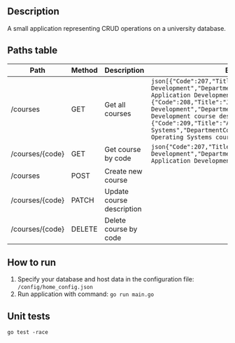## Description
A small application representing CRUD operations on a university database.
## Paths table
Path | Method | Description | Body example
--- | --- | --- | ---
/courses | GET | Get all courses | ```json[{"Code":207,"Title":"Mobile Application Development","DepartmentCode":5,"Description":"Mobile Application Development course description..."},{"Code":208,"Title":"Java Web Development","DepartmentCode":5,"Description":"Java Web Development course description..."},{"Code":209,"Title":"Architecture Operating Systems","DepartmentCode":5,"Description":"Architecture Operating Systems course description..."}]```
/courses/{code} | GET | Get course by code | ```json{"Code":207,"Title":"Mobile Application Development","DepartmentCode":5,"Description":"Mobile Application Development course description..."}```
/courses | POST | Create new course |
/courses/{code} | PATCH | Update course description |
/courses/{code} | DELETE | Delete course by code |
## How to run  
1. Specify your database and host data in the configuration file: `/config/home_config.json`
2. Run application with command: `go run main.go`
## Unit tests
```
go test -race
```
